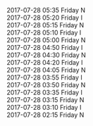 2017-07-28 05:35 Friday  N  
2017-07-28 05:20 Friday  I  
2017-07-28 05:15 Friday  N  
2017-07-28 05:10 Friday  I  
2017-07-28 05:00 Friday  N  
2017-07-28 04:50 Friday  I  
2017-07-28 04:30 Friday  N  
2017-07-28 04:20 Friday  I  
2017-07-28 04:05 Friday  N  
2017-07-28 03:55 Friday  I  
2017-07-28 03:50 Friday  N  
2017-07-28 03:35 Friday  I  
2017-07-28 03:15 Friday  N  
2017-07-28 03:10 Friday  I  
2017-07-28 02:15 Friday  N  

